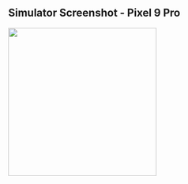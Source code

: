 ## Simulator Screenshot - Pixel 9 Pro
<img src="https://github.com/user-attachments/assets/c18a27bb-4260-432d-aa71-af64ca7491ca" width="300"/>